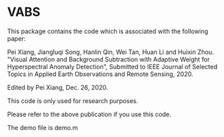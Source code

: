 # VABS

This package contains the code which is associated with the following paper:

Pei Xiang, Jiangluqi Song, Hanlin Qin, Wei Tan, Huan Li and Huixin Zhou. "Visual Attention and Background Subtraction with Adaptive Weight for Hyperspectral Anomaly Detection", Submitted to IEEE Journal of Selected Topics in Applied Earth Observations and Remote Sensing, 2020.

Edited by Pei Xiang, Dec. 26, 2020.

This code is only used for research purposes.

Please refer to the above publication if you use this code.

The demo file is demo.m
